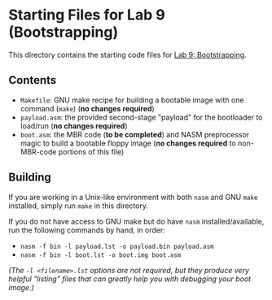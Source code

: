 # Starting Files for Lab 9 (Bootstrapping)

This directory contains the starting code files for [Lab 9: Bootstrapping](https://protect.bju.edu/cps/courses/cps230/labs/lab9).

## Contents

* `Makefile`: GNU make recipe for building a bootable image with one command (`make`) (**no changes required**)
* `payload.asm`: the provided second-stage "payload" for the bootloader to load/run (**no changes required**)
* `boot.asm`: the MBR code (**to be completed**) and NASM preprocessor magic to build a bootable floppy image (**no changes required** to non-MBR-code portions of this file)

## Building

If you are working in a Unix-like environment with both `nasm` and GNU `make` installed, simply run `make` in this directory.

If you do not have access to GNU make but do have `nasm` installed/available, run the following commands by hand, in order:

* `nasm -f bin -l payload.lst -o payload.bin payload.asm`
* `nasm -f bin -l boot.lst -o boot.img boot.asm`

*(The `-l <filename>.lst` options are not required, but they produce very helpful "listing" files that can greatly help you with debugging your boot image.)*
